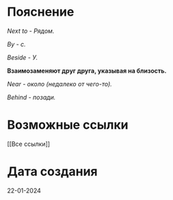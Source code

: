 # Пояснение

_Next to - Рядом._

_By - с._

_Beside - У._

**Взаимозаменяют друг друга, указывая на близость.**

_Near - около (недалеко от чего-то)._

_Behind - позади._


# Возможные ссылки
[[Все ссылки]]

# Дата создания

22-01-2024